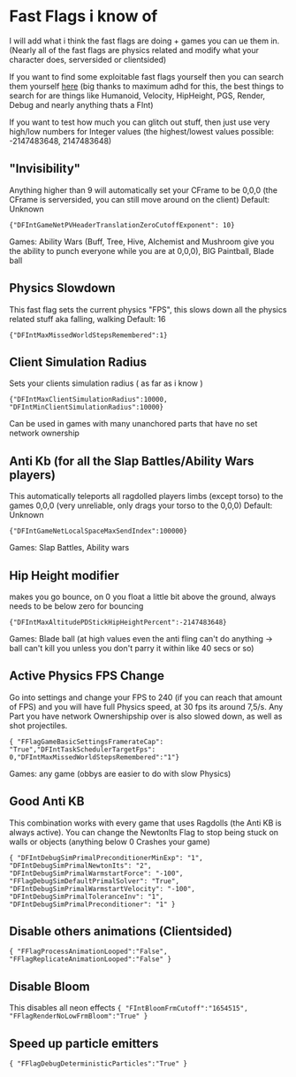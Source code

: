 # Fast Flags i know of
I will add what i think the fast flags are doing + games you can ue them in. (Nearly all of the fast flags are physics related and modify what your character does, serversided or clientsided)

If you want to find some exploitable fast flags yourself then you can search them yourself [here](https://raw.githubusercontent.com/MaximumADHD/Roblox-Client-Tracker/roblox/FVariables.txt) (big thanks to maximum adhd for this, the best things to search for are things like Humanoid, Velocity, HipHeight, PGS, Render, Debug and nearly anything thats a FInt)

If you want to test how much you can glitch out stuff, then just use very high/low numbers for Integer values (the highest/lowest values possible: -2147483648, 2147483648)

## "Invisibility" 
Anything higher than 9 will automatically set your CFrame to be 0,0,0 (the CFrame is serversided, you can still move around on the client)
Default: Unknown 

`{"DFIntGameNetPVHeaderTranslationZeroCutoffExponent": 10}`

Games: Ability Wars (Buff, Tree, Hive, Alchemist and Mushroom give you the ability to punch everyone while you are at 0,0,0), BIG Paintball, Blade ball 

## Physics Slowdown
This fast flag sets the current physics "FPS", this slows down all the physics related stuff aka falling, walking
Default: 16

`{"DFIntMaxMissedWorldStepsRemembered":1}`


## Client Simulation Radius
Sets your clients simulation radius ( as far as i know )

`{"DFIntMaxClientSimulationRadius":10000, "DFIntMinClientSimulationRadius":10000}`

Can be used in games with many unanchored parts that have no set network ownership

## Anti Kb (for all the Slap Battles/Ability Wars players)
This automatically teleports all ragdolled players limbs (except torso) to the games 0,0,0 (very unreliable, only drags your torso to the 0,0,0)
Default: Unknown

`{"DFIntGameNetLocalSpaceMaxSendIndex":100000}`

Games: Slap Battles, Ability wars

## Hip Height modifier
makes you go bounce, on 0 you float a little bit above the ground, always needs to be below zero for bouncing

`{"DFIntMaxAltitudePDStickHipHeightPercent":-2147483648}`

Games: Blade ball (at high values even the anti fling can't do anything -> ball can't kill you unless you don't parry it within like 40 secs or so)

## Active Physics FPS Change
Go into settings  and change your FPS to 240 (if you can reach that amount of FPS) and you will have full Physics speed, at 30 fps its around 7,5/s. Any Part you have network Ownershipship over is also slowed down, as well as shot projectiles.

`{ "FFlagGameBasicSettingsFramerateCap": "True","DFIntTaskSchedulerTargetFps": 0,"DFIntMaxMissedWorldStepsRemembered":"1"}`

Games: any game (obbys are easier to do with slow Physics)

## Good Anti KB
This combination works with every game that uses Ragdolls (the Anti KB is always active). You can change the NewtonIts Flag to stop being stuck on walls or objects (anything below 0 Crashes your game)

`{
  "DFIntDebugSimPrimalPreconditionerMinExp": "1",
  "DFIntDebugSimPrimalNewtonIts": "2",
  "DFIntDebugSimPrimalWarmstartForce": "-100",
  "FFlagDebugSimDefaultPrimalSolver": "True",
  "DFIntDebugSimPrimalWarmstartVelocity": "-100",
  "DFIntDebugSimPrimalToleranceInv": "1",
  "DFIntDebugSimPrimalPreconditioner": "1"
}`

## Disable others animations (Clientsided)

`{
"FFlagProcessAnimationLooped":"False",
"FFlagReplicateAnimationLooped":"False"
}`

## Disable Bloom
This disables all neon effects
`{
"FIntBloomFrmCutoff":"1654515",
"FFlagRenderNoLowFrmBloom":"True"
}`

## Speed up particle emitters

`{
"FFlagDebugDeterministicParticles":"True"
}`
